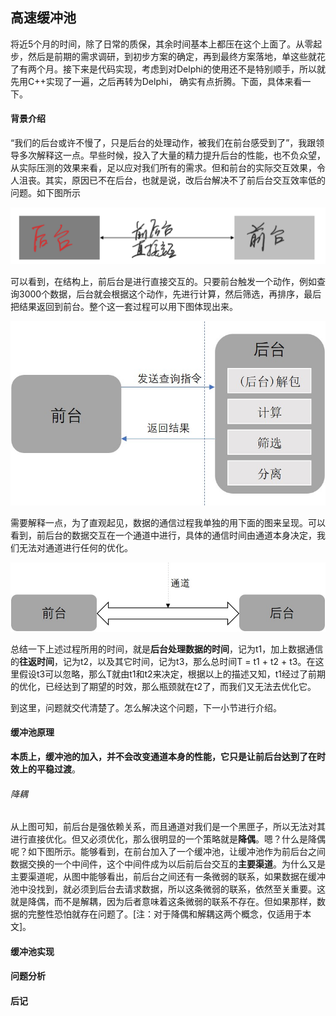 ## 高速缓冲池
将近5个月的时间，除了日常的质保，其余时间基本上都压在这个上面了。从零起步，然后是前期的需求调研，到初步方案的确定，再到最终方案落地，单这些就花了有两个月。接下来是代码实现，考虑到对Delphi的使用还不是特别顺手，所以就先用C++实现了一遍，之后再转为Delphi， 确实有点折腾。下面，具体来看一下。

#### 背景介绍
“我们的后台或许不慢了，只是后台的处理动作，被我们在前台感受到了”，我跟领导多次解释这一点。早些时候，投入了大量的精力提升后台的性能，也不负众望，从实际压测的效果来看，足以应对我们所有的需求。但和前台的实际交互效果，令人沮丧。其实，原因已不在后台，也就是说，改后台解决不了前后台交互效率低的问题。如下图所示

![FB.jpg](https://github.com/WalkingNL/Pics/blob/master/FB.jpg)

可以看到，在结构上，前后台是进行直接交互的。只要前台触发一个动作，例如查询3000个数据，后台就会根据这个动作，先进行计算，然后筛选，再排序，最后把结果返回到前台。整个这一套过程可以用下图体现出来。

![](https://github.com/WalkingNL/Pics/blob/master/%E6%8C%87%E4%BB%A4%E6%97%B6%E9%97%B4.jpg)

需要解释一点，为了直观起见，数据的通信过程我单独的用下面的图来呈现。可以看到，前后台的数据交互在一个通道中进行，具体的通信时间由通道本身决定，我们无法对通道进行任何的优化。

![](https://github.com/WalkingNL/Pics/blob/master/%E9%80%9A%E9%81%93.jpg)

总结一下上述过程所用的时间，就是**后台处理数据的时间**，记为t1，加上数据通信的**往返时间**，记为t2，以及其它时间，记为t3，那么总时间T = t1 + t2 + t3。在这里假设t3可以忽略，那么T就由t1和t2来决定，根据以上的描述又知，t1经过了前期的优化，已经达到了期望的时效，那么瓶颈就在t2了，而我们又无法去优化它。

到这里，问题就交代清楚了。怎么解决这个问题，下一小节进行介绍。

#### 缓冲池原理
**本质上，缓冲池的加入，并不会改变通道本身的性能，它只是让前后台达到了在时效上的平稳过渡**。
###### 降耦
从上图可知，前后台是强依赖关系，而且通道对我们是一个黑匣子，所以无法对其进行直接优化。但又必须优化，那么很明显的一个策略就是**降偶**。嗯？什么是降偶呢？如下图所示。能够看到，在前台加入了一个缓冲池，让缓冲池作为前后台之间数据交换的一个中间件，这个中间件成为以后前后台交互的**主要渠道**。为什么又是主要渠道呢，从图中能够看出，前后台之间还有一条微弱的联系，如果数据在缓冲池中没找到，就必须到后台去请求数据，所以这条微弱的联系，依然至关重要。这就是降偶，而不是解耦，因为后者意味着这条微弱的联系不存在。但如果那样，数据的完整性恐怕就存在问题了。[注：对于降偶和解耦这两个概念，仅适用于本文]。

#### 缓冲池实现

#### 问题分析

#### 后记
